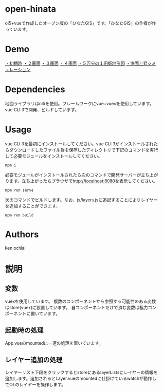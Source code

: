 # open-hinata
ol5+vueで作成したオープン版の「ひなたGIS」です。「ひなたGIS」の作者が作っています。
# Demo
[・初期時](https://kenzkenz.xsrv.jp/aaa/)
[・２画面](http://bit.ly/2BPJGuQ)
[・３画面](http://bit.ly/2BNnb9I)
[・４画面](http://bit.ly/2QWvfiS)
[・５万分の１旧版地形図](http://bit.ly/2BNnSjk)
[・海面上昇シミュレーション](http://bit.ly/2BRjzDL)


# Dependencies
地図ライブラリはol5を使用。フレームワークにvue+vuexを使用しています。vue CLI 3で開発、ビルドしています。
# Usage
vue CLI 3を最初にインストールしてください。vue CLI 3がインストールされたらダウンロードしたファイル群を保存したディレクトリで下記のコマンドを実行して必要モジュールをインストールしてください。
```
npm i
```
必要モジュールがインストールされたら次のコマンドで開発サーバーが立ち上がります。立ち上がったらブラウザで[http://localhost:8080](http://localhost:8080)を表示してください。
```
npm run serve
```
次のコマンドでビルドします。なお、js/layers.jsに追記することによりレイヤーを追加することができます。
```
npm run build
```
# Authors
ken ochiai

# 説明
## 変数
vuexを使用しています。
複数のコンポーネントから参照する可能性のある変数はstore(vuex)に設置しています。
自コンポーネントだけで済む変数は極力コンポーネントに置いています。
## 起動時の処理
App.vueのmountedに一連の処理を置いています。
## レイヤー追加の処理
レイヤーリスト下段をクリックするとstoreにあるlayerListsにレイヤーの情報を追加します。追加されるとLayer.vueのmountedに仕掛けているwatchが動作してOLのレイヤーを操作します。

